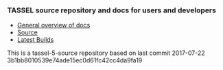 ### TASSEL source repository and docs for users and developers ###

* [General overview of docs](https://bitbucket.org/tasseladmin/tassel-5-source/wiki)
* [Source](https://bitbucket.org/tasseladmin/tassel-5-source/src)
* [Latest Builds](http://www.maizegenetics.net/tassel/)

This is a tassel-5-source repository based on last commit 2017-07-22  3b1bb8010539e74ade15ec0d61fc42cc4da9fa19  

